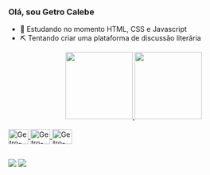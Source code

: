 ### Olá, sou Getro Calebe

- 🌱 Estudando no momento HTML, CSS e Javascript
- ⛏️ Tentando criar uma plataforma de discussão literária 

<div align="center">
  <a href="https://github.com/Getro29">
  <img height="135em" src="https://github-readme-stats.vercel.app/api?username=getro29&show_icons=true&theme=cobalt&include_all_commits=true&count_private=true"/>
  <img height="135em" src="https://github-readme-stats.vercel.app/api/top-langs/?username=getro29&layout=compact&langs_count=7&theme=cobalt"/>
</div>

<div style="display: inline_block"><br>
  <img align="center" alt="Getro-Js" height="30" width="40" <img src="https://cdn.jsdelivr.net/gh/devicons/devicon/icons/javascript/javascript-plain.svg" />
  <img align="center" alt="Getro-HTML" height="30" width="40" <img src="https://cdn.jsdelivr.net/gh/devicons/devicon/icons/html5/html5-plain.svg" />
  <img align="center" alt="Getro-CSS" height="30" width="40" <img src="https://cdn.jsdelivr.net/gh/devicons/devicon/icons/css3/css3-plain.svg" />
</div>
  
  ##
  
 <div>
   <a href = "getrocalebe2908gmail.com"><img src="https://img.shields.io/badge/-Gmail-%23333?style=for-the-badge&logo=gmail&logoColor=white" target="_blank"></a>
   <a href="https://www.linkedin.com/in/getro-calebe-de-oliveira-sousa-7617681a5/" target="_blank"><img src="https://img.shields.io/badge/-LinkedIn-%230077B5?style=for-the-badge&logo=linkedin&logoColor=white" target="_blank"></a> 
 </div>
